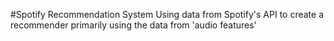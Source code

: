 #Spotify Recommendation System
Using data from Spotify's API to create a recommender primarily using the data from 'audio features' 
